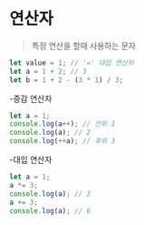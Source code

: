# 연산자

> 특정 연산을 할때 사용하는 문자

```jsx
let value = 1; // '=' 대입 연산자
let a = 1 + 2; // 3
let b = 1 + 2 - (3 * 1) / 3;
```

-증감 연산자

```jsx
let a = 1;
console.log(a++); // 전위 1
console.log(a); // 2
console.log(++a); // 후위 3
```

-대입 연산자

```jsx
let a = 1;
a *= 3;
console.log(a); // 3
a += 3;
console.log(a); // 6
```
